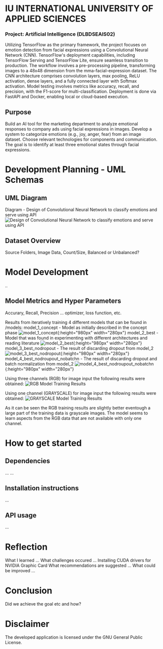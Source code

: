 # IU INTERNATIONAL UNIVERSITY OF APPLIED SCIENCES

### Project: Artificial Intelligence (DLBDSEAIS02)
Utilizing TensorFlow as the primary framework, the project focuses on emotion detection from facial expressions using a Convolutional Neural Network (CNN). TensorFlow's deployment capabilities, including TensorFlow Serving and TensorFlow Lite, ensure seamless transition to production. The workflow involves a pre-processing pipeline, transforming images to a 48x48 dimension from the mma-facial-expression dataset. The CNN architecture comprises convolution layers, max pooling, ReLU activation, dense layers, and a fully connected layer with Softmax activation. Model testing involves metrics like accuracy, recall, and precision, with the F1-score for multi-classification. Deployment is done via FastAPI and Docker, enabling local or cloud-based execution.

## Purpose
Build an AI tool for the marketing department to analyze emotional responses to company ads using facial expressions in images. Develop a system to categorize emotions (e.g., joy, anger, fear) from an image dataset. Choose relevant technologies for components and communication. The goal is to identify at least three emotional states through facial expressions.

# Development Planning - UML Schemas
## UML Diagram
Diagram - Design of Convolutional Neural Network to classify emotions and serve using API
![Design of Convolutional Neural Network to classify emotions and serve using API](/images/UML.jpg)

## Dataset Overview
Source
Folders, Image Data, Count/Size, Balanced or Unbalanced?

# Model Development
..

## Model Metrics and Hyper Parameters
Accurary, Recall, Precision ...
optimizer, loss function, etc.

Results from iteratively training 4 different models that can be found in /models:
    model_1_concept - Model as initially described in the concept phase
    ![model_1_concept](/models/training/diagram/model_1_concept_diagram.png){:height="980px" width="280px"}
    model_2_best - Model that was found in experimenting with different architectures and reading literature
    ![model_2_best](/models/training/diagram/model_2_best_diagram.png){:height="980px" width="280px"}
    model_3_best_nodropout - The result of discarding dropout from model_2
    ![model_3_best_nodropout](/models/training/diagram/model_3_best_nodropout_diagram.png){:height="980px" width="280px"}
    model_4_best_nodroupout_nobatchn - The result of discarding dropout and batch normalization from model_2
    ![model_4_best_nodroupout_nobatchn](/models/training/diagram/model_4_best_nodroupout_nobatchn_diagram.png){:height="980px" width="280px"}

Using three channels (RGB) for image input the following results were obtained:
![RGB Model Training Results](/images/training_results_rgb.jpg)

Using one channel (GRAYSCALE) for image input the following results were obtained:
![GRAYSCALE Model Training Results](/images/training_results_grayscale.jpg)

As it can be seen the RGB training results are slightly better eventough a large part of the training data is grayscale images. The model seems to learn aspects from the RGB data that are not available with only one channel.

# How to get started
## Dependencies
...
...

## Installation instructions
...

## API usage
...

# Reflection
What I learned ...
What challenges occured ...
Installing CUDA drivers for NVIDIA Graphic Card
What recommendations are suggested ...
What could be improved ...

# Conclusion
Did we achieve the goal etc and how?

# Disclaimer
The developed application is licensed under the GNU General Public License.